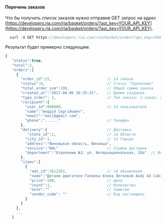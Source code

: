 #### Перечень заказов 

Что бы получить список заказов нужно отправив GET запрос на адрес [https://developers.ria.com/ria/basket/orders/?api_key=YOUR_API_KEY](https://developers.ria.com/ria/basket/orders/?api_key=YOUR_API_KEY).
````javascript
  curl -X GET https://developers.ria.com/ria/basket/orders?api_key=YOUR_API_KEY
 ````
 Результат будет примерно следующим:

```javascript
{
   "status":true,
   "total":2,
   "orders":[
     {
       "order_id":21,                         // id заказа
       "status":6,                            // Статус "Удаленные"
       "total_order_sum":100,                 // Общая сумма заказа
       "created_at":"2017-04-06 16:35:31",    // Время создания
       "type_order": 1,                       // Тип заказа: 1-заказ; 2-обратная связь;
       "recipient":{
         "user_id":000000,                    // id пользователя
         "name":"Андрій Сергійович",
         "email":"mail@gmail.com",
         "phone":"......"                     // Телефон
       },
       "delivery":{                           // Доставка
          "state_id":1,                       // id Области
         "city_id":1,                         // id Города
         "address":"Винницкая область, Винница",
         "service":"DHL"                      // Служба доставки
         "department":"Отделение №1: ул. Интернациональная, 20а"  // Информация об отделении
       },
       "items":[
         {
           "adv_id":3612261,                  // id объявления
           "name":"Детали двигателя Головка блока Легковой Audi A3 Cabrio v2 v3",
           "price":100,                       // Цена
           "count":1,                         // Количество
           "note":""                          // Заметки
           "vendor_code": ""                  // Код поставщика
         }
       ]
     },
     ...
   ]
```
